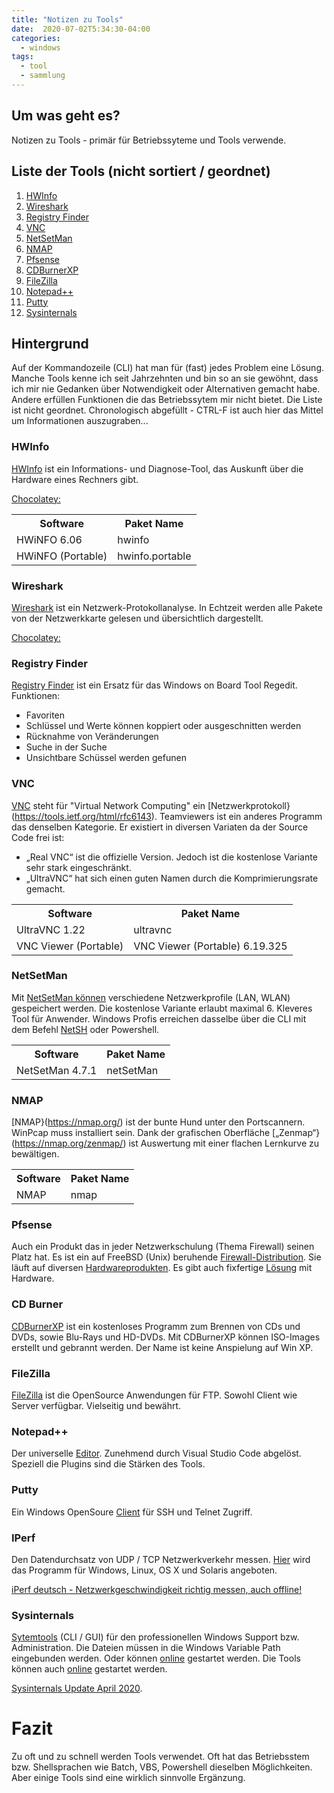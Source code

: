 ```yaml
---  
title: "Notizen zu Tools"
date:  2020-07-02T5:34:30-04:00
categories:  
  - windows
tags:  
  - tool
  - sammlung
---  
```


## Um was geht es?

Notizen zu Tools - primär für Betriebssyteme und Tools verwende.   

## Liste der Tools (nicht sortiert / geordnet)

1. <a href="#1">HWInfo</a>  	
2. <a href="#2">Wireshark</a>
3. <a href="#3">Registry Finder</a>
4. <a href="#4">VNC</a>
5. <a href="#5">NetSetMan</a>
6. <a href="#6">NMAP</a>
7. <a href="#7">Pfsense</a>
8. <a href="#8">CDBurnerXP</a>
9. <a href="#9">FileZilla</a>  
10. <a href="#10">Notepad++</a>
11. <a href="#10">Putty</a>
12. <a href="#10">Sysinternals</a>


## Hintergrund  

Auf der Kommandozeile (CLI) hat man für (fast) jedes Problem eine Lösung. Manche Tools kenne ich seit Jahrzehnten und bin so an sie gewöhnt, dass ich mir nie Gedanken über Notwendigkeit oder Alternativen gemacht habe. Andere erfüllen Funktionen die das Betriebssytem mir nicht bietet.  Die Liste ist nicht geordnet. Chronologisch abgefüllt - CTRL-F ist auch hier das Mittel um Informationen auszugraben...

<p id="1"></p>  

### HWInfo

[HWInfo](https://www.hwinfo.com/) ist ein Informations- und Diagnose-Tool, das Auskunft über die Hardware eines Rechners gibt.  

[Chocolatey:](https://chocolatey.org/)  

<table>
  <tr>
    <th>Software</th>
    <th>Paket Name</th>
  </tr>
  <tr>
    <td>HWiNFO 6.06</td>
    <td>hwinfo</td>
  </tr>
  <tr>
    <td>HWiNFO (Portable)</td>
    <td>hwinfo.portable</td>
  </tr>
</table>

<p id="2"></p>  

### Wireshark  

[Wireshark](https://www.wireshark.org/) ist ein Netzwerk-Protokollanalyse. In Echtzeit werden alle Pakete von der Netzwerkkarte gelesen und übersichtlich dargestellt.  

[Chocolatey:](https://chocolatey.org/)  

<p id="3"></p>  

### Registry Finder  

<p id="3"></p>  

[Registry Finder](http://registry-finder.com) ist ein Ersatz für das Windows on Board Tool Regedit. Funktionen:  

- Favoriten  
- Schlüssel und Werte können koppiert oder ausgeschnitten werden  
- Rücknahme von Veränderungen  
- Suche in der Suche  
- Unsichtbare Schüssel werden gefunen  

<p id="4"></p>  

### VNC  

[VNC](https://www.heise.de/download/product/ultravnc-38367) steht für "Virtual Network Computing" ein [Netzwerkprotokoll}(https://tools.ietf.org/html/rfc6143). Teamviewers ist ein anderes Programm das denselben Kategorie. Er existiert in diversen Variaten da der Source Code frei ist:  
* „Real VNC“ ist die offizielle Version. Jedoch ist die kostenlose Variante sehr stark  eingeschränkt.
* „UltraVNC“ hat sich einen guten Namen durch die Komprimierungsrate gemacht.  

<table>
  <tr>
    <th>Software</th>
    <th>Paket Name</th>
  </tr>
  <tr>
    <td>UltraVNC 1.22</td>
    <td>ultravnc</td>
  </tr>
  <tr>
    <td>VNC Viewer (Portable)</td>
    <td>VNC Viewer (Portable) 6.19.325</td>
  </tr>
</table>

<p id="5"></p>  

### NetSetMan

Mit [NetSetMan können](https://www.netsetman.com/de/freeware) verschiedene Netzwerkprofile (LAN, WLAN) gespeichert werden. Die kostenlose Variante erlaubt maximal 6. Kleveres Tool für Anwender. Windows Profis erreichen dasselbe über die CLI mit dem Befehl [NetSH](https://www.windowspro.de/wolfgang-sommergut/netzwerkeinstellungen-remote-netsh-powershell-konfigurieren) oder Powershell.  

<table>
  <tr>
    <th>Software</th>
    <th>Paket Name</th>
  </tr>
  <tr>
    <td>NetSetMan 4.7.1</td>
    <td>netSetMan</td>
  </tr>
</table>

<p id="6"></p>  

### NMAP

[NMAP}(https://nmap.org/) ist der bunte Hund unter den Portscannern. WinPcap muss installiert sein. Dank der grafischen Oberfläche [„Zenmap“}(https://nmap.org/zenmap/) ist Auswertung mit einer flachen Lernkurve zu bewältigen.  

<table>
  <tr>
    <th>Software</th>
    <th>Paket Name</th>
  </tr>
  <tr>
    <td>NMAP</td>
    <td>nmap</td>
  </tr>
</table>

<p id="7"></p>  

### Pfsense

Auch ein Produkt das in jeder Netzwerkschulung (Thema Firewall) seinen Platz hat. Es ist ein auf FreeBSD (Unix) beruhende [Firewall-Distribution](https://www.pfsense.org/). Sie läuft auf diversen [Hardwareprodukten](https://www.thegeekpub.com/14863/the-best-pfsense-box/). Es gibt auch fixfertige [Lösung](https://www.voleatech.de/de/produkt/sg-1100/) mit Hardware.  

<p id="8"></p>  

### CD Burner

[CDBurnerXP](https://cdburnerxp.se/de/home) ist ein kostenloses Programm zum Brennen von CDs und DVDs, sowie Blu-Rays und HD-DVDs. Mit CDBurnerXP können ISO-Images erstellt und gebrannt werden. Der Name ist keine Anspielung auf Win XP.

<p id="9"></p>  

### FileZilla

[FileZilla](https://filezilla-project.org/) ist die OpenSource Anwendungen für FTP. Sowohl Client wie Server verfügbar. Vielseitig und bewährt.

<p id="10"></p>  

### Notepad++

Der universelle [Editor](https://notepad-plus-plus.org/). Zunehmend durch Visual Studio Code abgelöst. Speziell die Plugins sind die Stärken des Tools.    

<p id="11"></p>  

### Putty

Ein Windows OpenSoure [Client](https://www.putty.org/) für SSH und Telnet Zugriff.  

<p id="12"></p>  

### IPerf

Den Datendurchsatz von UDP / TCP Netzwerkverkehr messen. [Hier](https://iperf.fr/) wird das Programm für Windows, Linux, OS X und Solaris angeboten.  

[iPerf deutsch - Netzwerkgeschwindigkeit richtig messen, auch offline!](https://www.youtube.com/watch?v=87qmOuDbmhg)

<p id="13"></p>  

### Sysinternals 

[Sytemtools](https://docs.microsoft.com/en-us/sysinternals/) (CLI / GUI) für den professionellen Windows Support bzw. Administration. Die Dateien müssen in die Windows Variable Path eingebunden werden. Oder können [online](http://live.sysinternals.com/About_This_Site.txt) gestartet werden. Die Tools können auch [online](https://live.sysinternals.com/) gestartet werden.  

[Sysinternals Update April 2020](https://www.youtube.com/watch?v=_MUP4tgdM7s&t=475s).  

# Fazit

Zu oft und zu schnell werden Tools verwendet. Oft hat das Betriebsstem bzw. Shellsprachen wie Batch, VBS, Powershell dieselben Möglichkeiten. Aber einige Tools sind eine wirklich sinnvolle Ergänzung.  

